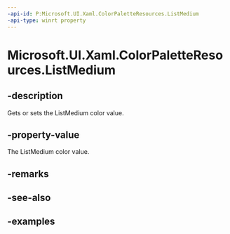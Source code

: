 ```yaml
---
-api-id: P:Microsoft.UI.Xaml.ColorPaletteResources.ListMedium
-api-type: winrt property
---
```


<!-- Property syntax.
public IReference<Color> ListMedium { get;  set; }
-->

# Microsoft.UI.Xaml.ColorPaletteResources.ListMedium

## -description

Gets or sets the ListMedium color value.

## -property-value

The ListMedium color value.

## -remarks

## -see-also

## -examples

